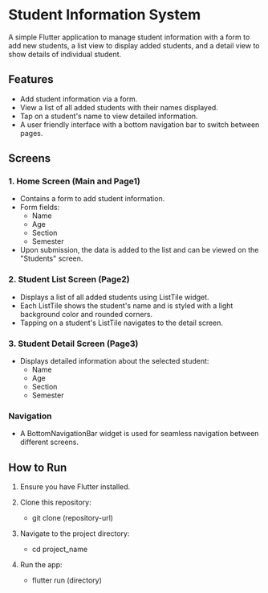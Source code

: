 # Student Information System

A simple Flutter application to manage student information with a form to add new students, a list view to display added students, and a detail view to show details of individual student. 

## Features
- Add student information via a form.
- View a list of all added students with their names displayed.
- Tap on a student's name to view detailed information.
- A user friendly interface with a bottom navigation bar to switch between pages.

## Screens

### 1. Home Screen (Main and Page1)
- Contains a form to add student information.
- Form fields:
  - Name
  - Age
  - Section
  - Semester
- Upon submission, the data is added to the list and can be viewed on the "Students" screen.

### 2. Student List Screen (Page2)
- Displays a list of all added students using ListTile widget.
- Each ListTile shows the student's name and is styled with a light background color and rounded corners.
- Tapping on a student's ListTile navigates to the detail screen.

### 3. Student Detail Screen (Page3)
- Displays detailed information about the selected student:
  - Name
  - Age
  - Section
  - Semester

### Navigation
- A BottomNavigationBar widget is used for seamless navigation between different screens.

## How to Run
1. Ensure you have Flutter installed. 
2. Clone this repository:

   - git clone (repository-url)

3. Navigate to the project directory:

   - cd project_name

4. Run the app:

   - flutter run (directory)



